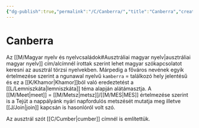 ```yaml
---
{"dg-publish":true,"permalink":"/C/Canberra/","title":"Canberra","created":"2023-11-23T06:10","updated":"2024-01-29T12:03"}
---
```



# Canberra

Az [[M/Magyar nyelv és nyelvcsaládok#Ausztráliai magyar nyelv\|ausztráliai magyar nyelv]] cím/alcímnél írottak szerint lehet magyar szókapcsolatot keresni az ausztrál törzsi nyelvekben. Márpedig a főváros nevének egyik értelmezése szerint a ngunawal nyelvű `kamberra` = találkozó hely jelentésű és ez a [[K/Khamor\|Khamor]]ból való eredeztetést a [[L/Lemniszkáta\|lemniszkáta]] téma alapján alátámasztja. A [[M/Meet\|meet]] = [[M/Metsz\|metsz]]/[[M/MES\|MES]] értelmezése szerint is a Tejút a nappályánk nyári napfordulós metszését mutatja meg illetve [[J/Join\|join]] kapcsán is hasonlóról volt szó.  

Az ausztrál szót [[C/Cumber\|cumber]] címnél is említettük.  